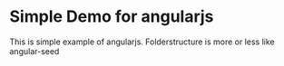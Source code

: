 # Simple Demo for angularjs

This is simple example of angularjs. Folderstructure is more or less
like angular-seed